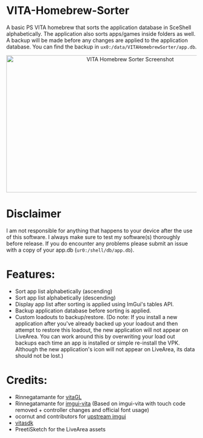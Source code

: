 # VITA-Homebrew-Sorter

A basic PS VITA homebrew that sorts the application database in SceShell alphabetically. The application also sorts apps/games inside folders as well. A backup will be made before any changes are applied to the application database. You can find the backup in `ux0:/data/VITAHomebrewSorter/app.db`.

<p align="center">
<img src="https://i.imgur.com/9kSc0Kn.png" alt="VITA Homebrew Sorter Screenshot" width="640" height="362"/>
</p>

# Disclaimer
I am not responsible for anything that happens to your device after the use of this software. I always make sure to test my software(s) thoroughly before release. If you do encounter any problems please submit an issue with a copy of your app.db (`ur0:/shell/db/app.db`).

# Features:
- Sort app list alphabetically (ascending)
- Sort app list alphabetically (descending)
- Display app list after sorting is applied using ImGui's tables API.
- Backup application database before sorting is applied.
- Custom loadouts to backup/restore. (Do note: If you install a new application after you've already backed up your loadout and then attempt to restore this loadout, the new application will not appear on LiveArea. You can work around this by overwriting your load out backups each time an app is installed or simple re-install the VPK. Although the new application's icon will not appear on LiveArea, its data should not be lost.)

# Credits:
- Rinnegatamante for [vitaGL](https://github.com/Rinnegatamante/vitaGL)
- Rinnegatamante for [imgui-vita](https://github.com/Rinnegatamante/imgui-vita) (Based on imgui-vita with touch code removed + controller changes and official font usage)
- ocornut and contributors for [upstream imgui](https://github.com/ocornut/imgui)
- [vitasdk](https://github.com/vitasdk)
- PreetiSketch for the LiveArea assets
